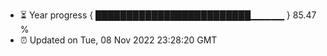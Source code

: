 - ⏳ Year progress { █████████████████████████▁▁▁▁▁ } 85.47 %
- ⏰ Updated on Tue, 08 Nov 2022 23:28:20 GMT

